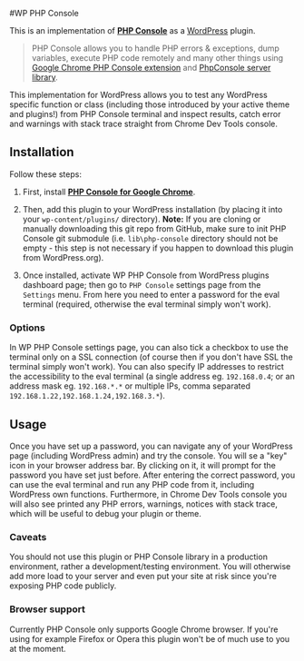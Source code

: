#WP PHP Console

This is an implementation of **[PHP Console](https://github.com/barbushin/php-console)** as a [WordPress](http://www.wordpress.org) plugin.


> PHP Console allows you to handle PHP errors & exceptions, dump variables, execute PHP code remotely and many other things using [Google Chrome PHP Console extension](https://chrome.google.com/webstore/detail/php-console/nfhmhhlpfleoednkpnnnkolmclajemef) and [PhpConsole server library](https://github.com/barbushin/php-console).

This implementation for WordPress allows you to test any WordPress specific function or class (including those introduced by your active theme and plugins!) from PHP Console terminal and inspect results, catch error and warnings with stack trace straight from Chrome Dev Tools console. 


## Installation

Follow these steps: 

1. First, install **[PHP Console for Google Chrome](https://chrome.google.com/webstore/detail/php-console/nfhmhhlpfleoednkpnnnkolmclajemef)**. 

2. Then, add this plugin to your WordPress installation (by placing it into your `wp-content/plugins/` directory). **Note:** If you are cloning or manually downloading this git repo from GitHub, make sure to init PHP Console git submodule (i.e. `lib\php-console` directory should not be empty - this step is not necessary if you happen to download this plugin from WordPress.org).

3. Once installed, activate WP PHP Console from WordPress plugins dashboard page; then go to `PHP Console` settings page from the `Settings` menu. From here you need to enter a password for the eval terminal (required, otherwise the eval terminal simply won't work).

### Options

In WP PHP Console settings page, you can also tick a checkbox to use the terminal only on a SSL connection (of course then if you don't have SSL the terminal simply won't work). You can also specify IP addresses to restrict the accessibility to the eval terminal (a single address eg. `192.168.0.4`; or an address mask eg. `192.168.*.*` or multiple IPs, comma separated `192.168.1.22,192.168.1.24,192.168.3.*`).   


## Usage

Once you have set up a password, you can navigate any of your WordPress page (including WordPress admin) and try the console. You will se a "key" icon in your browser address bar. By clicking on it, it will prompt for the password you have set just before. After entering the correct password, you can use the eval terminal and run any PHP code from it, including WordPress own functions. Furthermore, in Chrome Dev Tools console you will also see printed any PHP errors, warnings, notices with stack trace, which will be useful to debug your plugin or theme.  

### Caveats

You should not use this plugin or PHP Console library in a production environment, rather a development/testing environment. You will otherwise add more load to your server and even put your site at risk since you're exposing PHP code publicly.

### Browser support

Currently PHP Console only supports Google Chrome browser. If you're using for example Firefox or Opera this plugin won't be of much use to you at the moment.